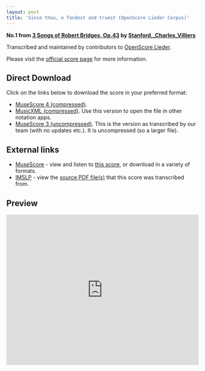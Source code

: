 ```yaml
---
layout: post
title: 'Since thou, o fondest and truest (OpenScore Lieder Corpus)'
---
```


__No.1 from [3 Songs of Robert Bridges, Op.43](https://fourscoreandmore.org/openscore/lieder/Stanford%2C_Charles_Villiers/3_Songs_of_Robert_Bridges%2C_Op.43/) by [Stanford,_Charles_Villiers](https://fourscoreandmore.org/openscore/lieder/Stanford%2C_Charles_Villiers)__

Transcribed and maintained by contributors to [OpenScore Lieder].

Please visit the [official score page] for more information.

[official score page]: https://musescore.com/openscore-lieder-corpus/scores/6205639
[OpenScore Lieder]: https://musescore.com/openscore-lieder-corpus

## Direct Download

Click on the links below to download the score in your preferred format:
- [MuseScore 4 (compressed)](https://fourscoreandmore.org/openscore/lieder/Stanford%2C_Charles_Villiers/3_Songs_of_Robert_Bridges%2C_Op.43/1_Since_thou%2C_o_fondest_and_truest.mscz).
- [MusicXML (compressed)](https://fourscoreandmore.org/openscore/lieder/Stanford%2C_Charles_Villiers/3_Songs_of_Robert_Bridges%2C_Op.43/1_Since_thou%2C_o_fondest_and_truest.mxl). Use this version to open the file in other notation apps.
- [MuseScore 3 (uncompressed)](https://raw.githubusercontent.com/OpenScore/Lieder/refs/heads/main/scores/Stanford%2C_Charles_Villiers/3_Songs_of_Robert_Bridges%2C_Op.43/1_Since_thou%2C_o_fondest_and_truest/lc6205639.mscx). This is the version as transcribed by our team (with no updates etc.). It is uncompressed (so a larger file).

## External links

- [MuseScore] - view and listen to [this score][MuseScore], or download in a variety of formats.
- [IMSLP] - view the [source PDF file(s)][IMSLP] that this score was transcribed from.

[MuseScore]: https://musescore.com/score/6205639
[IMSLP]: https://imslp.org/wiki/Special:ReverseLookup/474472

## Preview

<iframe width="100%" height="394" src="https://musescore.com/openscore-lieder-corpus/scores/6205639/embed" frameborder="0" allowfullscreen allow="autoplay; fullscreen"></iframe>
